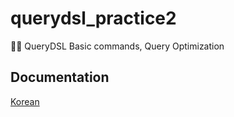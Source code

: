 # querydsl_practice2
🐱‍👤 QueryDSL Basic commands, Query Optimization

## Documentation
[Korean](https://velog.io/@peppermint100/QueryDSL-%EA%B8%B0%EB%B3%B8-%EB%AC%B8%EB%B2%95)
